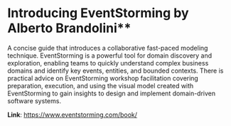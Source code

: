 # Introducing EventStorming by Alberto Brandolini**

A concise guide that introduces a collaborative fast-paced modeling technique. EventStorming is a powerful tool for domain discovery and exploration, enabling teams to quickly understand complex business domains and identify key events, entities, and bounded contexts. There is practical advice on EventStorming workshop facilitation covering preparation, execution, and using the visual model created with EventStorming to gain insights to design and implement domain-driven software systems.


**Link**: https://www.eventstorming.com/book/
